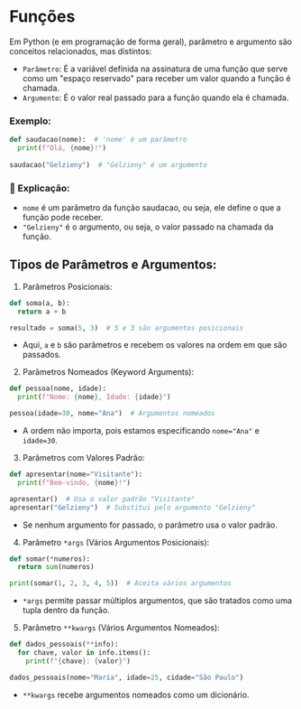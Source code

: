 # Funções
Em Python (e em programação de forma geral), parâmetro e argumento são conceitos relacionados, mas distintos:

- `Parâmetro`: É a variável definida na assinatura de uma função que serve como um "espaço reservado" para receber um valor quando a função é chamada.
- `Argumento`: É o valor real passado para a função quando ela é chamada.

### Exemplo:
````py
def saudacao(nome):  # 'nome' é um parâmetro
  print(f"Olá, {nome}!")
    
saudacao("Gelzieny")  # "Gelzieny" é um argumento
````
### 📌 Explicação:

* `nome` é um parâmetro da função saudacao, ou seja, ele define o que a função pode receber.
* `"Gelzieny"` é o argumento, ou seja, o valor passado na chamada da função.

## Tipos de Parâmetros e Argumentos:

1. Parâmetros Posicionais:

````py
def soma(a, b):
  return a + b

resultado = soma(5, 3)  # 5 e 3 são argumentos posicionais
````

* Aqui, `a` e `b` são parâmetros e recebem os valores na ordem em que são passados.


2. Parâmetros Nomeados (Keyword Arguments):

````py
def pessoa(nome, idade):
  print(f"Nome: {nome}, Idade: {idade}")

pessoa(idade=30, nome="Ana")  # Argumentos nomeados
````

* A ordem não importa, pois estamos especificando `nome="Ana"` e `idade=30`.

3. Parâmetros com Valores Padrão:
````py
def apresentar(nome="Visitante"):
  print(f"Bem-vindo, {nome}!")

apresentar()  # Usa o valor padrão "Visitante"
apresentar("Gelzieny")  # Substitui pelo argumento "Gelzieny"
````
* Se nenhum argumento for passado, o parâmetro usa o valor padrão.

4. Parâmetro `*args` (Vários Argumentos Posicionais):

````py
def somar(*numeros):
  return sum(numeros)

print(somar(1, 2, 3, 4, 5))  # Aceita vários argumentos
````
* `*args` permite passar múltiplos argumentos, que são tratados como uma tupla dentro da função.

5. Parâmetro `**kwargs` (Vários Argumentos Nomeados):

````py
def dados_pessoais(**info):
  for chave, valor in info.items():
    print(f"{chave}: {valor}")

dados_pessoais(nome="Maria", idade=25, cidade="São Paulo")
````
* `**kwargs` recebe argumentos nomeados como um dicionário.